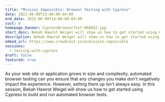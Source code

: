 ```yaml
---
title: "Mission Impossible: Browser Testing with Cypress"
date: 2022-06-09T13:00:00-04:00
end_date: 2022-06-09T14:00:00-04:00
cost: 0
homepage_banner: CypressBrowserTest-060922.jpg
short_desc: Bekah Hawrot Weigel will show us how to get started using Cypress to build and run automated browser tests.
description: Bekah Hawrot Weigel will show us how to get started using Cypress to build and run automated browser tests.
embed_url: https://www.crowdcast.io/e/mission-impossible
sessions:
  - testing-with-cypress
draft: false
featured: true
---
```


As your web site or application grows in size and complexity, automated browser testing can you ensure that any changes you make don't negatively impact the experience. However, setting them up isn't always easy. In this session, Bekah Hawrot Weigel will show us how to get started using Cypress to build and run automated browser tests.
